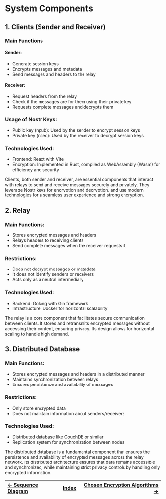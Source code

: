 # System Components

## 1. Clients (Sender and Receiver)

### Main Functions

#### Sender:

- Generate session keys
- Encrypts messages and metadata
- Send messages and headers to the relay

#### Receiver:

- Request headers from the relay
- Check if the messages are for them using their private key
- Requests complete messages and decrypts them

### Usage of Nostr Keys:

- Public key (npub): Used by the sender to encrypt session keys
- Private key (nsec): Used by the receiver to decrypt session keys

### Technologies Used:

- Frontend: React with Vite
- Encryption: Implemented in Rust, compiled as WebAssembly (Wasm) for efficiency and security

Clients, both sender and receiver, are essential components that interact with relays to send and receive messages securely and privately. They leverage Nostr keys for encryption and decryption, and use modern technologies for a seamless user experience and strong encryption.

## 2. Relay

### Main Functions:

- Stores encrypted messages and headers
- Relays headers to receiving clients
- Send complete messages when the receiver requests it

### Restrictions:

- Does not decrypt messages or metadata
- It does not identify senders or receivers
- Acts only as a neutral intermediary

### Technologies Used:

- Backend: Golang with Gin framework
- Infrastructure: Docker for horizontal scalability

The relay is a core component that facilitates secure communication between clients. It stores and retransmits encrypted messages without accessing their content, ensuring privacy. Its design allows for horizontal scaling to handle high demand.

## 3. Distributed Database

### Main Functions:

- Stores encrypted messages and headers in a distributed manner
- Maintains synchronization between relays
- Ensures persistence and availability of messages

### Restrictions:

- Only store encrypted data
- Does not maintain information about senders/receivers

### Technologies Used:

- Distributed database like CouchDB or similar
- Replication system for synchronization between nodes

The distributed database is a fundamental component that ensures the persistence and availability of encrypted messages across the relay network. Its distributed architecture ensures that data remains accessible and synchronized, while maintaining strict privacy controls by handling only encrypted information.

| [← Sequence Diagram](4-sequence-diagram.md) | [Index](../README.md) | [Chosen Encryption Algorithms →](6-encryption-algorithms.md) |
| :------------------------------------------ | :-------------------: | -----------------------------------------------------------: |
